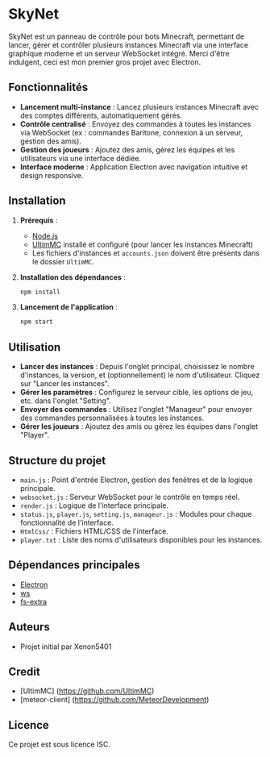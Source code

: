 # SkyNet

SkyNet est un panneau de contrôle pour bots Minecraft, permettant de lancer, gérer et contrôler plusieurs instances Minecraft via une interface graphique moderne et un serveur WebSocket intégré. Merci d'être indulgent, ceci est mon premier gros projet avec Electron.

## Fonctionnalités

- **Lancement multi-instance** : Lancez plusieurs instances Minecraft avec des comptes différents, automatiquement gérés.
- **Contrôle centralisé** : Envoyez des commandes à toutes les instances via WebSocket (ex : commandes Baritone, connexion à un serveur, gestion des amis).
- **Gestion des joueurs** : Ajoutez des amis, gérez les équipes et les utilisateurs via une interface dédiée.
- **Interface moderne** : Application Electron avec navigation intuitive et design responsive.

## Installation

1. **Prérequis** :
   - [Node.js](https://nodejs.org/)
   - [UltimMC](https://github.com/UltimMC/Launcher) installé et configuré (pour lancer les instances Minecraft)
   - Les fichiers d'instances et `accounts.json` doivent être présents dans le dossier `UltimMC`.

2. **Installation des dépendances** :
   ```bash
   npm install
   ```

3. **Lancement de l'application** :
   ```bash
   npm start
   ```

## Utilisation

- **Lancer des instances** : Depuis l'onglet principal, choisissez le nombre d'instances, la version, et (optionnellement) le nom d'utilisateur. Cliquez sur "Lancer les instances".
- **Gérer les paramètres** : Configurez le serveur cible, les options de jeu, etc. dans l'onglet "Setting".
- **Envoyer des commandes** : Utilisez l'onglet "Manageur" pour envoyer des commandes personnalisées à toutes les instances.
- **Gérer les joueurs** : Ajoutez des amis ou gérez les équipes dans l'onglet "Player".

## Structure du projet

- `main.js` : Point d'entrée Electron, gestion des fenêtres et de la logique principale.
- `websocket.js` : Serveur WebSocket pour le contrôle en temps réel.
- `render.js` : Logique de l'interface principale.
- `status.js`, `player.js`, `setting.js`, `manageur.js` : Modules pour chaque fonctionnalité de l'interface.
- `HtmlCss/` : Fichiers HTML/CSS de l'interface.
- `player.txt` : Liste des noms d'utilisateurs disponibles pour les instances.

## Dépendances principales

- [Electron](https://www.electronjs.org/)
- [ws](https://www.npmjs.com/package/ws)
- [fs-extra](https://www.npmjs.com/package/fs-extra)

## Auteurs

- Projet initial par Xenon5401

## Credit

- [UltimMC] (https://github.com/UltimMC)
- [meteor-client] (https://github.com/MeteorDevelopment)

## Licence

Ce projet est sous licence ISC.
